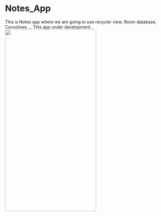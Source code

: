 # Notes_App
This is Notes app where we are going to use recycler view, Room database, Coroutines ... 
This app under development...
<img src = "https://user-images.githubusercontent.com/48874687/166855498-ecd78254-e65e-4407-80c5-899a5c5bb864.jpg" width = "300" height = "600"/>
